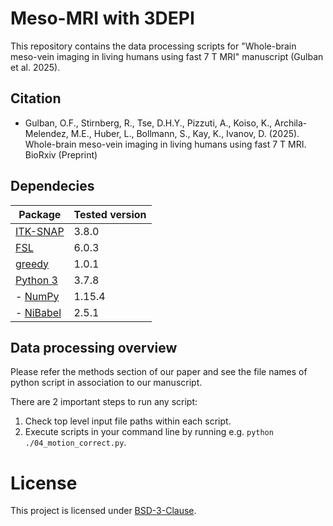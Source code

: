 # Meso-MRI with 3DEPI
This repository contains the data processing scripts for "Whole-brain meso-vein imaging in living humans using fast 7 T MRI" manuscript (Gulban et al. 2025).

## Citation
- Gulban, O.F., Stirnberg, R., Tse, D.H.Y., Pizzuti, A., Koiso, K., Archila-Melendez, M.E., Huber, L., Bollmann, S., Kay, K., Ivanov, D. (2025). Whole-brain meso-vein imaging in living humans using fast 7 T MRI. BioRxiv (Preprint)

## Dependecies
| Package                                                 | Tested version |
|---------------------------------------------------------|----------------|
| [ITK-SNAP](http://www.itksnap.org/pmwiki/pmwiki.php)    | 3.8.0          |
| [FSL](https://fsl.fmrib.ox.ac.uk/fsl/docs/#/)           | 6.0.3         |
| [greedy](https://sites.google.com/view/greedyreg/about) | 1.0.1          |
| [Python 3](https://www.python.org/)                     | 3.7.8          |
| - [NumPy](http://www.numpy.org/)                        | 1.15.4         |
| - [NiBabel](http://nipy.org/nibabel/)                   | 2.5.1          |

## Data processing overview
Please refer the methods section of our paper and see the file names of python script in association to our manuscript.

There are 2 important steps to run any script:
1. Check top level input file paths within each script.
2. Execute scripts in your command line by running e.g. `python ./04_motion_correct.py`.

# License
This project is licensed under [BSD-3-Clause](https://opensource.org/licenses/BSD-3-Clause).
